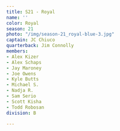 ```yaml
---
title: S21 - Royal
name: ''
color: Royal
season: 21
photo: "/img/season-21_royal-blue-3.jpg"
captain: JC Chiuco
quarterback: Jim Connolly
members:
- Alex Kizer
- Alex Schaps
- Jay Maroney
- Joe Owens
- Kyle Butts
- Michael S.
- Nadja R.
- Sam Serio
- Scott Kisha
- Todd Robosan
division: B

---
```

